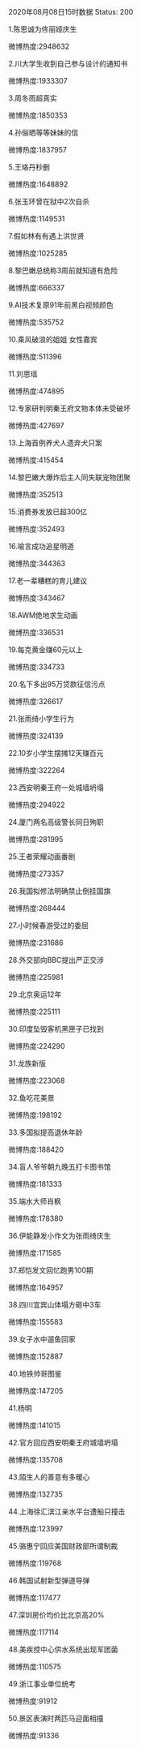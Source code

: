 2020年08月08日15时数据
Status: 200

1.陈思诚为佟丽娅庆生

微博热度:2948632

2.川大学生收到自己参与设计的通知书

微博热度:1933307

3.周冬雨超真实

微博热度:1850353

4.孙俪晒等等妹妹的信

微博热度:1837957

5.王珞丹秒删

微博热度:1648892

6.张玉环曾在狱中2次自杀

微博热度:1149531

7.假如林有有遇上洪世贤

微博热度:1025285

8.黎巴嫩总统称3周前就知道有危险

微博热度:666337

9.AI技术复原91年前黑白视频颜色

微博热度:535752

10.乘风破浪的姐姐 女性嘉宾

微博热度:511396

11.刘思瑶

微博热度:474895

12.专家研判明秦王府文物本体未受破坏

微博热度:427697

13.上海首例养犬人遗弃犬只案

微博热度:415454

14.黎巴嫩大爆炸后主人同失联宠物团聚

微博热度:352513

15.消费券发放已超300亿

微博热度:352493

16.喻言成功追星明道

微博热度:344363

17.老一辈糟糕的育儿建议

微博热度:343467

18.AWM绝地求生动画

微博热度:336531

19.每克黄金赚60元以上

微博热度:334733

20.名下多出95万贷款征信污点

微博热度:326617

21.张雨绮小学生行为

微博热度:324139

22.10岁小学生摆摊12天赚百元

微博热度:322264

23.西安明秦王府一处城墙坍塌

微博热度:294922

24.厦门两名高级警长同日殉职

微博热度:281995

25.王者荣耀动画番剧

微博热度:273357

26.我国拟修法明确禁止倒挂国旗

微博热度:268444

27.小时候春游受过的委屈

微博热度:231686

28.外交部向BBC提出严正交涉

微博热度:225981

29.北京奥运12年

微博热度:225111

30.印度坠毁客机黑匣子已找到

微博热度:224290

31.龙族新版

微博热度:223068

32.鱼吃花美景

微博热度:198192

33.多国拟提高退休年龄

微博热度:188420

34.盲人爷爷朝九晚五打卡图书馆

微博热度:181333

35.端水大师肖枫

微博热度:178380

36.伊能静发小作文为张雨绮庆生

微博热度:171585

37.郑恺发文回忆跑男100期

微博热度:164957

38.四川宜宾山体塌方砸中3车

微博热度:155583

39.女子水中遛鱼回家

微博热度:152887

40.地铁帅哥图鉴

微博热度:147205

41.杨明

微博热度:141015

42.官方回应西安明秦王府城墙坍塌

微博热度:135708

43.陌生人的善意有多暖心

微博热度:132735

44.上海徐汇滨江亲水平台遭船只撞击

微博热度:123997

45.骆惠宁回应美国财政部所谓制裁

微博热度:119768

46.韩国试射新型弹道导弹

微博热度:117477

47.深圳房价均价比北京高20%

微博热度:117114

48.美疾控中心供水系统出现军团菌

微博热度:110575

49.浙江事业单位统考

微博热度:91912

50.景区表演时两匹马迎面相撞

微博热度:91336

